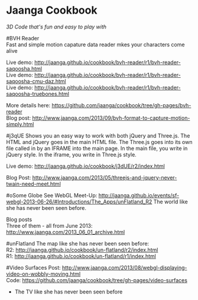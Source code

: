 Jaanga Cookbook
===============

_3D Code that's fun and easy to play with_  

#BVH Reader   
Fast and simple motion capature data reader mkes your characters come alive  


Live demo: http://jaanga.github.io/cookbook/bvh-reader/r1/bvh-reader-saqoosha.html  
Live demo: http://jaanga.github.io/cookbook/bvh-reader/r1/bvh-reader-saqoosha-cmu-daz.html  
Live demo: http://jaanga.github.io/cookbook/bvh-reader/r1/bvh-reader-saqoosha-truebones.html  

More details here: https://github.com/jaanga/cookbook/tree/gh-pages/bvh-reader  
Blog post: http://www.jaanga.com/2013/09/bvh-format-to-capture-motion-simply.html  


#j3qUE
Shows you an easy way to work with both jQuery and Three.js. The HTML and jQuery goes in the main HTML file. The Three.js goes into its own file called in by an IFRAME into the main page. In the main file, you write in jQuery style. In the iframe, you write in Three.js style.

Live demo: http://jaanga.github.io/cookbook/j3dUE/r2/index.html  

Blog Post: http://www.jaanga.com/2013/05/threejs-and-jquery-never-twain-need-meet.html  

#oSome Globe
See WebGL Meet-Up: http://jaanga.github.io/events/sf-webgl-2013-06-26/#Introductions/The_Apps/unFlatland_R2
The world like she has never been seen before.  

Blog posts  
Three of them - all from June 2013: http://www.jaanga.com/2013_06_01_archive.html

#unFlatland
The map like she has never been seen before:  
R2: http://jaanga.github.io/cookbook/un-flatland/r2/index.html  
R1: http://jaanga.github.io/cookbook/un-flatland/r1/index.html  


#Video Surfaces
Post: http://www.jaanga.com/2013/08/webgl-displaying-video-on-wobbly-moving.html   
Code: https://github.com/jaanga/cookbook/tree/gh-pages/video-surfaces  
- The TV like she has never been seen before